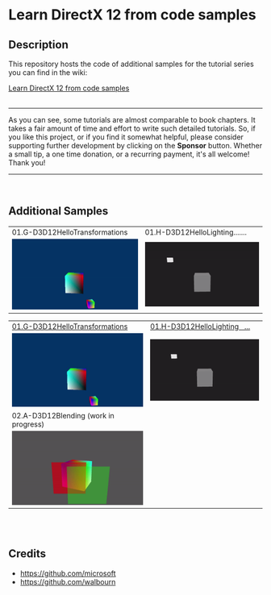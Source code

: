 # Learn DirectX 12 from code samples
## Description
This repository hosts the code of additional samples for the tutorial series you can find in the wiki:<br />

[Learn DirectX 12 from code samples](https://github.com/PAMinerva/LearnDirectX-Tutorial/wiki) <br />
<br>

***
As you can see, some tutorials are almost comparable to book chapters. It takes a fair amount of time and effort to write such detailed tutorials. So, if you like this project, or if you find it somewhat helpful, please consider supporting further development by clicking on the **Sponsor** button. Whether a small tip, a one time donation, or a recurring payment, it's all welcome! Thank you! <br>
***

<br>

## Additional Samples

<table>
  <tr>
    <td>01.G-D3D12HelloTransformations</td>
    <td>01.H-D3D12HelloLighting.......</td>
     </tr>
  <tr>
    <td><img src="images/07.gif"></td>
    <td><img src="images/HelloLighting.gif"></td>
  </tr>
</table>

<table>
 <tr>
  <td><a href="https://github.com/PAMinerva/LearnDirectX-Samples/tree/master/samples/01G-D3D12HelloTransformations">01.G-D3D12HelloTransformations</a></td>
  <td><a href="https://github.com/PAMinerva/LearnDirectX-Samples/tree/master/samples/01H-D3D12HelloLighting">01.H-D3D12HelloLighting &#160;&#160;...</a></td>
 </tr>
 <tr>
  <td><img src="images/07.gif"></td>
  <td><img src="images/HelloLighting.gif"></td>
 </tr>
 <tr>
  <td>02.A-D3D12Blending (work in progress)</td>
  <!--- <td> </td> -->
 </tr>
 <tr>
  <td><img src="images/Blending.gif"></td>
  <!--- <td> </td> -->
 </tr>
</table>

<br>

<br>

## Credits
* https://github.com/microsoft <br />
* https://github.com/walbourn

